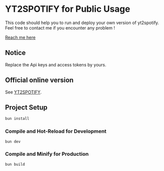 # YT2SPOTIFY for Public Usage

This code should help you to run and deploy your own version of yt2spotify. Feel free to contact me if you encounter any problem !

[Reach me here](https://linkedin.com/in/fredthedev)

## Notice

Replace the Api keys and access tokens by yours.

## Official online version

See [YT2SPOTIFY](https://yt2spotify.netlify.app/).

## Project Setup

```sh
bun install
```

### Compile and Hot-Reload for Development

```sh
bun dev
```

### Compile and Minify for Production

```sh
bun build
```
